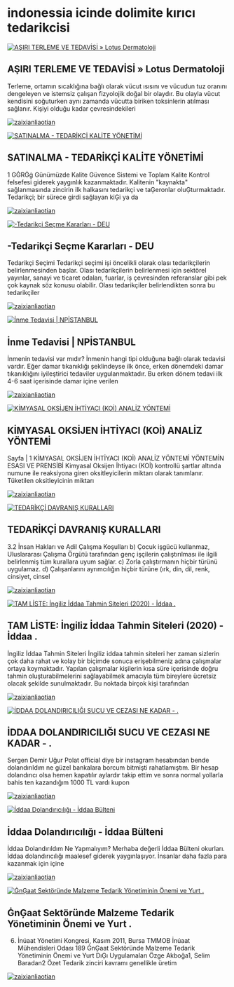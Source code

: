 # indonessia icinde dolimite kırıcı tedarikcisi
<a href="https://mnn.zoosnet.net/LR/Chatpre.aspx?id=MNN94995150&p=https://topgrinding.com/" target="_blank">![AŞIRI TERLEME VE TEDAVİSİ » Lotus Dermatoloji](https://github.com/technlg/images/blob/main/22.jpg)</a>
## AŞIRI TERLEME VE TEDAVİSİ » Lotus Dermatoloji
Terleme, ortamın sıcaklığına bağlı olarak vücut ısısını ve vücudun tuz oranını dengeleyen ve istemsiz çalışan fizyolojik doğal bir olaydır. Bu olayla vücut kendisini soğuturken aynı zamanda vücutta biriken toksinlerin atılması sağlanır. Kişiyi olduğu kadar çevresindekileri 
<a href="https://mnn.zoosnet.net/LR/Chatpre.aspx?id=MNN94995150&p=https://topgrinding.com/" target="_blank"><img src="https://github.com/technlg/images/raw/main/chat11.jpg" alt="zaixianliaotian"/></a><a href="//whatsapp.shibangsoft.com/WhatsApp.php" ><img src="https://github.com/technlg/images/raw/main/chat11.png" alt=""></a>
<a href="https://mnn.zoosnet.net/LR/Chatpre.aspx?id=MNN94995150&p=https://topgrinding.com/" target="_blank">![SATINALMA - TEDARİKÇİ KALİTE YÖNETİMİ](https://github.com/technlg/images/blob/main/19.jpg)</a>
## SATINALMA - TEDARİKÇİ KALİTE YÖNETİMİ
1 GĠRĠġ Günümüzde Kalite Güvence Sistemi ve Toplam Kalite Kontrol felsefesi giderek yaygınlık kazanmaktadır. Kalitenin "kaynakta" sağlanmasında zincirin ilk halkasını tedarikçi ve taĢeronlar oluĢturmaktadır. Tedarikçi; bir sürece girdi sağlayan kiĢi ya da
<a href="https://mnn.zoosnet.net/LR/Chatpre.aspx?id=MNN94995150&p=https://topgrinding.com/" target="_blank"><img src="https://github.com/technlg/images/raw/main/chat11.jpg" alt="zaixianliaotian"/></a><a href="//whatsapp.shibangsoft.com/WhatsApp.php" ><img src="https://github.com/technlg/images/raw/main/chat11.png" alt=""></a>
<a href="https://mnn.zoosnet.net/LR/Chatpre.aspx?id=MNN94995150&p=https://topgrinding.com/" target="_blank">![-Tedarikçi Seçme Kararları - DEU](https://github.com/technlg/images/blob/main/49.jpg)</a>
## -Tedarikçi Seçme Kararları - DEU
Tedarikçi Seçimi Tedarikçi seçimi iși öncelikli olarak olası tedarikçilerin belirlenmesinden bașlar. Olası tedarikçilerin belirlenmesi için sektörel yayınlar, sanayi ve ticaret odaları, fuarlar, iș çevresinden referanslar gibi pek çok kaynak söz konusu olabilir. Olası tedarikçiler belirlendikten sonra bu tedarikçiler
<a href="https://mnn.zoosnet.net/LR/Chatpre.aspx?id=MNN94995150&p=https://topgrinding.com/" target="_blank"><img src="https://github.com/technlg/images/raw/main/chat11.jpg" alt="zaixianliaotian"/></a><a href="//whatsapp.shibangsoft.com/WhatsApp.php" ><img src="https://github.com/technlg/images/raw/main/chat11.png" alt=""></a>
<a href="https://mnn.zoosnet.net/LR/Chatpre.aspx?id=MNN94995150&p=https://topgrinding.com/" target="_blank">![İnme Tedavisi | NPİSTANBUL](https://github.com/technlg/images/blob/main/39.jpg)</a>
## İnme Tedavisi | NPİSTANBUL
İnmenin tedavisi var mıdır? İnmenin hangi tipi olduğuna bağlı olarak tedavisi vardır. Eğer damar tıkanıklığı şeklindeyse ilk önce, erken dönemdeki damar tıkanıklığını iyileştirici tedaviler uygulanmaktadır. Bu erken dönem tedavi ilk 4-6 saat içerisinde damar içine verilen 
<a href="https://mnn.zoosnet.net/LR/Chatpre.aspx?id=MNN94995150&p=https://topgrinding.com/" target="_blank"><img src="https://github.com/technlg/images/raw/main/chat11.jpg" alt="zaixianliaotian"/></a><a href="//whatsapp.shibangsoft.com/WhatsApp.php" ><img src="https://github.com/technlg/images/raw/main/chat11.png" alt=""></a>
<a href="https://mnn.zoosnet.net/LR/Chatpre.aspx?id=MNN94995150&p=https://topgrinding.com/" target="_blank">![KİMYASAL OKSİJEN İHTİYACI (KOİ) ANALİZ YÖNTEMİ](https://github.com/technlg/images/blob/main/22.jpg)</a>
## KİMYASAL OKSİJEN İHTİYACI (KOİ) ANALİZ YÖNTEMİ
Sayfa | 1 KİMYASAL OKSİJEN İHTİYACI (KOİ) ANALİZ YÖNTEMİ YÖNTEMİN ESASI VE PRENSİBİ Kimyasal Oksijen İhtiyacı (KOİ) kontrollü şartlar altında numune ile reaksiyona giren oksitleyicilerin miktarı olarak tanımlanır. Tüketilen oksitleyicinin miktarı
<a href="https://mnn.zoosnet.net/LR/Chatpre.aspx?id=MNN94995150&p=https://topgrinding.com/" target="_blank"><img src="https://github.com/technlg/images/raw/main/chat11.jpg" alt="zaixianliaotian"/></a><a href="//whatsapp.shibangsoft.com/WhatsApp.php" ><img src="https://github.com/technlg/images/raw/main/chat11.png" alt=""></a>
<a href="https://mnn.zoosnet.net/LR/Chatpre.aspx?id=MNN94995150&p=https://topgrinding.com/" target="_blank">![TEDARİKÇİ DAVRANIŞ KURALLARI](https://github.com/technlg/images/blob/main/18.jpg)</a>
## TEDARİKÇİ DAVRANIŞ KURALLARI
3.2 İnsan Hakları ve Adil Çalışma Koşulları b) Çocuk işgücü kullanmaz, Uluslararası Çalışma Örgütü tarafından genç işçilerin çalıştırılması ile ilgili belirlenmiş tüm kurallara uyum sağlar. c) Zorla çalıştırmanın hiçbir türünü uygulamaz. d) Çalışanlarını ayrımcılığın hiçbir türüne (ırk, din, dil, renk, cinsiyet, cinsel
<a href="https://mnn.zoosnet.net/LR/Chatpre.aspx?id=MNN94995150&p=https://topgrinding.com/" target="_blank"><img src="https://github.com/technlg/images/raw/main/chat11.jpg" alt="zaixianliaotian"/></a><a href="//whatsapp.shibangsoft.com/WhatsApp.php" ><img src="https://github.com/technlg/images/raw/main/chat11.png" alt=""></a>
<a href="https://mnn.zoosnet.net/LR/Chatpre.aspx?id=MNN94995150&p=https://topgrinding.com/" target="_blank">![TAM LİSTE: İngiliz İddaa Tahmin Siteleri (2020) - İddaa .](https://github.com/technlg/images/blob/main/32.jpg)</a>
## TAM LİSTE: İngiliz İddaa Tahmin Siteleri (2020) - İddaa .
İngiliz İddaa Tahmin Siteleri İngiliz iddaa tahmin siteleri her zaman sizlerin çok daha rahat ve kolay bir biçimde sonuca erişebilmeniz adına çalışmalar ortaya koymaktadır. Yapılan çalışmalar kişilerin kısa süre içerisinde doğru tahmin oluşturabilmelerini sağlayabilmek amacıyla tüm bireylere ücretsiz olacak şekilde sunulmaktadır. Bu noktada birçok kişi tarafından 
<a href="https://mnn.zoosnet.net/LR/Chatpre.aspx?id=MNN94995150&p=https://topgrinding.com/" target="_blank"><img src="https://github.com/technlg/images/raw/main/chat11.jpg" alt="zaixianliaotian"/></a><a href="//whatsapp.shibangsoft.com/WhatsApp.php" ><img src="https://github.com/technlg/images/raw/main/chat11.png" alt=""></a>
<a href="https://mnn.zoosnet.net/LR/Chatpre.aspx?id=MNN94995150&p=https://topgrinding.com/" target="_blank">![İDDAA DOLANDIRICILIĞI SUCU VE CEZASI NE KADAR - .](https://github.com/technlg/images/blob/main/62.jpg)</a>
## İDDAA DOLANDIRICILIĞI SUCU VE CEZASI NE KADAR - .
Sergen Demir Uğur Polat official diye bir instagram hesabından bende dolandırıldım ne güzel bankalara borcum bitmişti rahatlamıştım. Bir hesap dolandırıcı olsa hemen kapatılır aylardır takip ettim ve sonra normal yollarla bahis ten kazandığım 1000 TL vardı kupon 
<a href="https://mnn.zoosnet.net/LR/Chatpre.aspx?id=MNN94995150&p=https://topgrinding.com/" target="_blank"><img src="https://github.com/technlg/images/raw/main/chat11.jpg" alt="zaixianliaotian"/></a><a href="//whatsapp.shibangsoft.com/WhatsApp.php" ><img src="https://github.com/technlg/images/raw/main/chat11.png" alt=""></a>
<a href="https://mnn.zoosnet.net/LR/Chatpre.aspx?id=MNN94995150&p=https://topgrinding.com/" target="_blank">![İddaa Dolandırıcılığı - İddaa Bülteni](https://github.com/technlg/images/blob/main/24.jpg)</a>
## İddaa Dolandırıcılığı - İddaa Bülteni
İddaa Dolandırıldım Ne Yapmalıyım? Merhaba değerli İddaa Bülteni okurları. İddaa dolandırıcılığı maalesef giderek yaygınlaşıyor. İnsanlar daha fazla para kazanmak için içine
<a href="https://mnn.zoosnet.net/LR/Chatpre.aspx?id=MNN94995150&p=https://topgrinding.com/" target="_blank"><img src="https://github.com/technlg/images/raw/main/chat11.jpg" alt="zaixianliaotian"/></a><a href="//whatsapp.shibangsoft.com/WhatsApp.php" ><img src="https://github.com/technlg/images/raw/main/chat11.png" alt=""></a>
<a href="https://mnn.zoosnet.net/LR/Chatpre.aspx?id=MNN94995150&p=https://topgrinding.com/" target="_blank">![ĠnĢaat Sektöründe Malzeme Tedarik Yönetiminin Önemi ve Yurt .](https://github.com/technlg/images/blob/main/36.jpg)</a>
## ĠnĢaat Sektöründe Malzeme Tedarik Yönetiminin Önemi ve Yurt .
6. İnúaat Yönetimi Kongresi, Kasım 2011, Bursa TMMOB İnúaat Mühendisleri Odası 189 ĠnĢaat Sektöründe Malzeme Tedarik Yönetiminin Önemi ve Yurt DıĢı Uygulamaları Özge Akboğa1, Selim Baradan2 Özet Tedarik zinciri kavramı genellikle üretim
<a href="https://mnn.zoosnet.net/LR/Chatpre.aspx?id=MNN94995150&p=https://topgrinding.com/" target="_blank"><img src="https://github.com/technlg/images/raw/main/chat11.jpg" alt="zaixianliaotian"/></a><a href="//whatsapp.shibangsoft.com/WhatsApp.php" ><img src="https://github.com/technlg/images/raw/main/chat11.png" alt=""></a>

